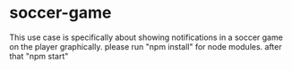 # soccer-game
This use case is specifically about showing notifications in a soccer game on the player graphically.
please run "npm install" for node modules.
after that "npm start"
